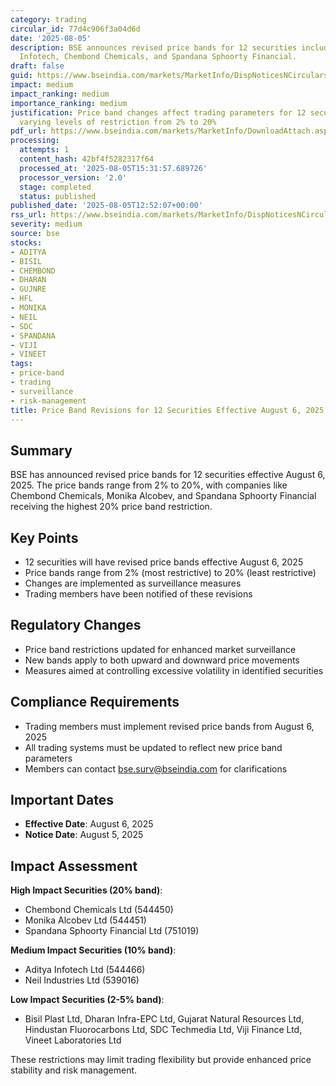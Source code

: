 ```yaml
---
category: trading
circular_id: 77d4c906f3a04d6d
date: '2025-08-05'
description: BSE announces revised price bands for 12 securities including Aditya
  Infotech, Chembond Chemicals, and Spandana Sphoorty Financial.
draft: false
guid: https://www.bseindia.com/markets/MarketInfo/DispNoticesNCirculars.aspx?Noticeid={6DB7C29D-B7DA-44DE-97D7-F307EB40852B}&noticeno=20250805-37&dt=08/05/2025&icount=37&totcount=60&flag=0
impact: medium
impact_ranking: medium
importance_ranking: medium
justification: Price band changes affect trading parameters for 12 securities with
  varying levels of restriction from 2% to 20%
pdf_url: https://www.bseindia.com/markets/MarketInfo/DownloadAttach.aspx?id=20250805-37&attachedId=
processing:
  attempts: 1
  content_hash: 42bf4f5282317f64
  processed_at: '2025-08-05T15:31:57.689726'
  processor_version: '2.0'
  stage: completed
  status: published
published_date: '2025-08-05T12:52:07+00:00'
rss_url: https://www.bseindia.com/markets/MarketInfo/DispNoticesNCirculars.aspx?Noticeid={6DB7C29D-B7DA-44DE-97D7-F307EB40852B}&noticeno=20250805-37&dt=08/05/2025&icount=37&totcount=60&flag=0
severity: medium
source: bse
stocks:
- ADITYA
- BISIL
- CHEMBOND
- DHARAN
- GUJNRE
- HFL
- MONIKA
- NEIL
- SDC
- SPANDANA
- VIJI
- VINEET
tags:
- price-band
- trading
- surveillance
- risk-management
title: Price Band Revisions for 12 Securities Effective August 6, 2025
---
```


## Summary

BSE has announced revised price bands for 12 securities effective August 6, 2025. The price bands range from 2% to 20%, with companies like Chembond Chemicals, Monika Alcobev, and Spandana Sphoorty Financial receiving the highest 20% price band restriction.

## Key Points

- 12 securities will have revised price bands effective August 6, 2025
- Price bands range from 2% (most restrictive) to 20% (least restrictive)
- Changes are implemented as surveillance measures
- Trading members have been notified of these revisions

## Regulatory Changes

- Price band restrictions updated for enhanced market surveillance
- New bands apply to both upward and downward price movements
- Measures aimed at controlling excessive volatility in identified securities

## Compliance Requirements

- Trading members must implement revised price bands from August 6, 2025
- All trading systems must be updated to reflect new price band parameters
- Members can contact bse.surv@bseindia.com for clarifications

## Important Dates

- **Effective Date**: August 6, 2025
- **Notice Date**: August 5, 2025

## Impact Assessment

**High Impact Securities (20% band)**:
- Chembond Chemicals Ltd (544450)
- Monika Alcobev Ltd (544451) 
- Spandana Sphoorty Financial Ltd (751019)

**Medium Impact Securities (10% band)**:
- Aditya Infotech Ltd (544466)
- Neil Industries Ltd (539016)

**Low Impact Securities (2-5% band)**:
- Bisil Plast Ltd, Dharan Infra-EPC Ltd, Gujarat Natural Resources Ltd, Hindustan Fluorocarbons Ltd, SDC Techmedia Ltd, Viji Finance Ltd, Vineet Laboratories Ltd

These restrictions may limit trading flexibility but provide enhanced price stability and risk management.